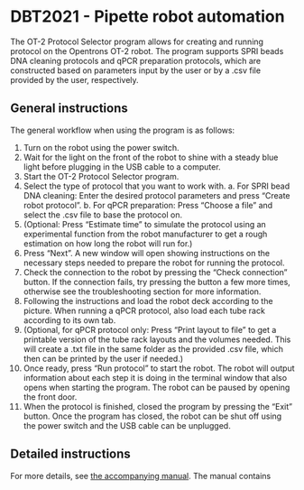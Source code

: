 # DBT2021 - Pipette robot automation
The OT-2 Protocol Selector program allows for creating and running protocol on the Opentrons OT-2 robot. The program supports SPRI beads DNA cleaning protocols and qPCR preparation protocols, which are constructed based on parameters input by the user or by a .csv file provided by the user, respectively. 
## General instructions
The general workflow when using the program is as follows:
1.	Turn on the robot using the power switch.
2.	Wait for the light on the front of the robot to shine with a steady blue light before plugging in the USB cable to a computer. 
3.	Start the OT-2 Protocol Selector program.
4.	Select the type of protocol that you want to work with.
  a.	For SPRI bead DNA cleaning: Enter the desired protocol parameters and press “Create robot protocol”.
  b.	For qPCR preparation: Press “Choose a file” and select the .csv file to base the protocol on.
5.	(Optional: Press “Estimate time” to simulate the protocol using an experimental function from the robot manufacturer to get a rough estimation on how long the robot will run for.)
6.	Press “Next”. A new window will open showing instructions on the necessary steps needed to prepare the robot for running the protocol.
7.	Check the connection to the robot by pressing the “Check connection” button. If the connection fails, try pressing the button a few more times, otherwise see the troubleshooting section for more information. 
8.	Following the instructions and load the robot deck according to the picture. When running a qPCR protocol, also load each tube rack according to its own tab.
9.	(Optional, for qPCR protocol only: Press “Print layout to file” to get a printable version of the tube rack layouts and the volumes needed. This will create a .txt file in the same folder as the provided .csv file, which then can be printed by the user if needed.)
10.	Once ready, press “Run protocol” to start the robot. The robot will output information about each step it is doing in the terminal window that also opens when starting the program. The robot can be paused by opening the front door.
11.	When the protocol is finished, closed the program by pressing the “Exit” button. Once the program has closed, the robot can be shut off using the power switch and the USB cable can be unplugged.
## Detailed instructions
For more details, see [the accompanying manual](ot2_protocol_selector_manual.pdf). The manual contains 